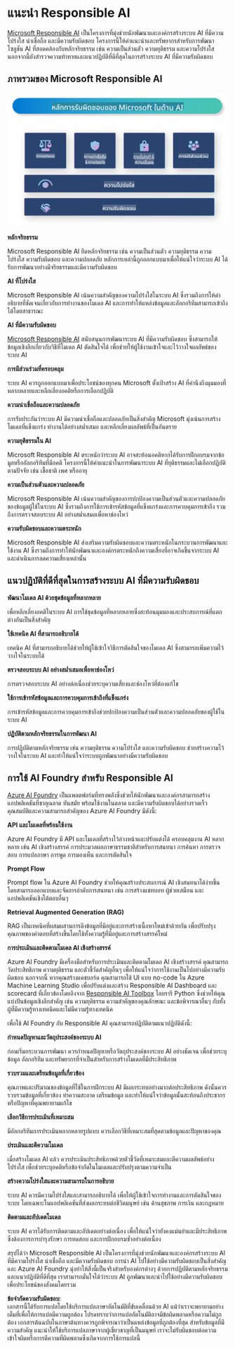 # **แนะนำ Responsible AI**

[Microsoft Responsible AI](https://www.microsoft.com/ai/responsible-ai?WT.mc_id=aiml-138114-kinfeylo) เป็นโครงการที่มุ่งช่วยนักพัฒนาและองค์กรสร้างระบบ AI ที่มีความโปร่งใส น่าเชื่อถือ และมีความรับผิดชอบ โครงการนี้ให้คำแนะนำและทรัพยากรสำหรับการพัฒนาโซลูชัน AI ที่สอดคล้องกับหลักจริยธรรม เช่น ความเป็นส่วนตัว ความยุติธรรม และความโปร่งใส นอกจากนี้ยังสำรวจความท้าทายและแนวปฏิบัติที่ดีที่สุดในการสร้างระบบ AI ที่มีความรับผิดชอบ

## ภาพรวมของ Microsoft Responsible AI

![RAIPrinciples](../../../../../translated_images/RAIPrinciples.e40f2a169a854832e885ce2659f3a913cfb393fa59b595ed57cfae9119694eb7.th.png)

**หลักจริยธรรม**

Microsoft Responsible AI ยึดหลักจริยธรรม เช่น ความเป็นส่วนตัว ความยุติธรรม ความโปร่งใส ความรับผิดชอบ และความปลอดภัย หลักการเหล่านี้ถูกออกแบบมาเพื่อให้แน่ใจว่าระบบ AI ได้รับการพัฒนาอย่างมีจริยธรรมและมีความรับผิดชอบ

**AI ที่โปร่งใส**

Microsoft Responsible AI เน้นความสำคัญของความโปร่งใสในระบบ AI ซึ่งรวมถึงการให้คำอธิบายที่ชัดเจนเกี่ยวกับการทำงานของโมเดล AI และการทำให้แหล่งข้อมูลและอัลกอริทึมสามารถเข้าถึงได้โดยสาธารณะ

**AI ที่มีความรับผิดชอบ**

[Microsoft Responsible AI](https://www.microsoft.com/ai/responsible-ai?WT.mc_id=aiml-138114-kinfeylo) สนับสนุนการพัฒนาระบบ AI ที่มีความรับผิดชอบ ซึ่งสามารถให้ข้อมูลเชิงลึกเกี่ยวกับวิธีที่โมเดล AI ตัดสินใจได้ เพื่อช่วยให้ผู้ใช้งานเข้าใจและไว้วางใจผลลัพธ์ของระบบ AI

**การมีส่วนร่วมที่ครอบคลุม**

ระบบ AI ควรถูกออกแบบมาเพื่อประโยชน์ของทุกคน Microsoft ตั้งเป้าสร้าง AI ที่คำนึงถึงมุมมองที่หลากหลายและหลีกเลี่ยงอคติหรือการเลือกปฏิบัติ

**ความน่าเชื่อถือและความปลอดภัย**

การรับประกันว่าระบบ AI มีความน่าเชื่อถือและปลอดภัยเป็นสิ่งสำคัญ Microsoft มุ่งเน้นการสร้างโมเดลที่แข็งแกร่ง ทำงานได้อย่างสม่ำเสมอ และหลีกเลี่ยงผลลัพธ์ที่เป็นอันตราย

**ความยุติธรรมใน AI**

Microsoft Responsible AI ตระหนักว่าระบบ AI อาจสะท้อนอคติหากได้รับการฝึกอบรมจากข้อมูลหรืออัลกอริทึมที่มีอคติ โครงการนี้ให้คำแนะนำในการพัฒนาระบบ AI ที่ยุติธรรมและไม่เลือกปฏิบัติตามปัจจัย เช่น เชื้อชาติ เพศ หรืออายุ

**ความเป็นส่วนตัวและความปลอดภัย**

Microsoft Responsible AI เน้นความสำคัญของการปกป้องความเป็นส่วนตัวและความปลอดภัยของข้อมูลผู้ใช้ในระบบ AI ซึ่งรวมถึงการใช้การเข้ารหัสข้อมูลที่แข็งแกร่งและการควบคุมการเข้าถึง รวมถึงการตรวจสอบระบบ AI อย่างสม่ำเสมอเพื่อหาช่องโหว่

**ความรับผิดชอบและความตระหนัก**

Microsoft Responsible AI ส่งเสริมความรับผิดชอบและความตระหนักในกระบวนการพัฒนาและใช้งาน AI ซึ่งรวมถึงการทำให้นักพัฒนาและองค์กรตระหนักถึงความเสี่ยงที่อาจเกิดขึ้นจากระบบ AI และดำเนินการลดความเสี่ยงเหล่านั้น

## แนวปฏิบัติที่ดีที่สุดในการสร้างระบบ AI ที่มีความรับผิดชอบ

**พัฒนาโมเดล AI ด้วยชุดข้อมูลที่หลากหลาย**

เพื่อหลีกเลี่ยงอคติในระบบ AI การใช้ชุดข้อมูลที่หลากหลายซึ่งสะท้อนมุมมองและประสบการณ์ที่แตกต่างกันเป็นสิ่งสำคัญ

**ใช้เทคนิค AI ที่สามารถอธิบายได้**

เทคนิค AI ที่สามารถอธิบายได้ช่วยให้ผู้ใช้เข้าใจวิธีการตัดสินใจของโมเดล AI ซึ่งสามารถเพิ่มความไว้วางใจในระบบได้

**ตรวจสอบระบบ AI อย่างสม่ำเสมอเพื่อหาช่องโหว่**

การตรวจสอบระบบ AI อย่างต่อเนื่องช่วยระบุความเสี่ยงและช่องโหว่ที่ต้องแก้ไข

**ใช้การเข้ารหัสข้อมูลและการควบคุมการเข้าถึงที่แข็งแกร่ง**

การเข้ารหัสข้อมูลและการควบคุมการเข้าถึงช่วยปกป้องความเป็นส่วนตัวและความปลอดภัยของผู้ใช้ในระบบ AI

**ปฏิบัติตามหลักจริยธรรมในการพัฒนา AI**

การปฏิบัติตามหลักจริยธรรม เช่น ความยุติธรรม ความโปร่งใส และความรับผิดชอบ ช่วยสร้างความไว้วางใจในระบบ AI และทำให้แน่ใจว่าระบบถูกพัฒนาอย่างมีความรับผิดชอบ

## การใช้ AI Foundry สำหรับ Responsible AI

[Azure AI Foundry](https://ai.azure.com?WT.mc_id=aiml-138114-kinfeylo) เป็นแพลตฟอร์มที่ทรงพลังซึ่งช่วยให้นักพัฒนาและองค์กรสามารถสร้างแอปพลิเคชันที่ชาญฉลาด ทันสมัย พร้อมใช้งานในตลาด และมีความรับผิดชอบได้อย่างรวดเร็ว คุณสมบัติและความสามารถสำคัญของ Azure AI Foundry มีดังนี้:

**API และโมเดลที่พร้อมใช้งาน**

Azure AI Foundry มี API และโมเดลที่สร้างไว้ล่วงหน้าและปรับแต่งได้ ครอบคลุมงาน AI หลากหลาย เช่น AI เชิงสร้างสรรค์ การประมวลผลภาษาธรรมชาติสำหรับการสนทนา การค้นหา การตรวจสอบ การแปลภาษา การพูด การมองเห็น และการตัดสินใจ

**Prompt Flow**

Prompt flow ใน Azure AI Foundry ช่วยให้คุณสร้างประสบการณ์ AI เชิงสนทนาได้ง่ายขึ้น โดยสามารถออกแบบและจัดการลำดับการสนทนา เช่น การสร้างแชทบอท ผู้ช่วยเสมือน และแอปพลิเคชันเชิงโต้ตอบอื่นๆ

**Retrieval Augmented Generation (RAG)**

RAG เป็นเทคนิคที่ผสมผสานการดึงข้อมูลที่มีอยู่และการสร้างเนื้อหาใหม่เข้าด้วยกัน เพื่อปรับปรุงคุณภาพของคำตอบที่สร้างขึ้นโดยใช้ทั้งความรู้ที่มีอยู่และการสร้างสรรค์ใหม่

**การประเมินและติดตามโมเดล AI เชิงสร้างสรรค์**

Azure AI Foundry มีเครื่องมือสำหรับการประเมินและติดตามโมเดล AI เชิงสร้างสรรค์ คุณสามารถวัดประสิทธิภาพ ความยุติธรรม และตัวชี้วัดสำคัญอื่นๆ เพื่อให้แน่ใจว่าการใช้งานเป็นไปอย่างมีความรับผิดชอบ นอกจากนี้ หากคุณสร้างแดชบอร์ด คุณสามารถใช้ UI แบบ no-code ใน Azure Machine Learning Studio เพื่อปรับแต่งและสร้าง Responsible AI Dashboard และ scorecard ที่เกี่ยวข้องโดยอิงจาก [Responsible AI Toolbox](https://responsibleaitoolbox.ai/?WT.mc_id=aiml-138114-kinfeylo) ไลบรารี Python ซึ่งช่วยให้คุณแบ่งปันข้อมูลเชิงลึกสำคัญ เช่น ความยุติธรรม ความสำคัญของคุณลักษณะ และข้อพิจารณาอื่นๆ กับทั้งผู้ที่มีความรู้ทางเทคนิคและไม่มีความรู้ทางเทคนิค

เพื่อใช้ AI Foundry กับ Responsible AI คุณสามารถปฏิบัติตามแนวปฏิบัติดังนี้:

**กำหนดปัญหาและวัตถุประสงค์ของระบบ AI**

ก่อนเริ่มกระบวนการพัฒนา ควรกำหนดปัญหาหรือวัตถุประสงค์ของระบบ AI อย่างชัดเจน เพื่อช่วยระบุข้อมูล อัลกอริทึม และทรัพยากรที่จำเป็นสำหรับการสร้างโมเดลที่มีประสิทธิภาพ

**รวบรวมและเตรียมข้อมูลที่เกี่ยวข้อง**

คุณภาพและปริมาณของข้อมูลที่ใช้ในการฝึกระบบ AI มีผลกระทบอย่างมากต่อประสิทธิภาพ ดังนั้นควรรวบรวมข้อมูลที่เกี่ยวข้อง ทำความสะอาด เตรียมข้อมูล และทำให้แน่ใจว่าข้อมูลนั้นสะท้อนถึงประชากรหรือปัญหาที่คุณพยายามแก้ไข

**เลือกวิธีการประเมินที่เหมาะสม**

มีอัลกอริทึมการประเมินหลากหลายรูปแบบ ควรเลือกวิธีที่เหมาะสมที่สุดตามข้อมูลและปัญหาของคุณ

**ประเมินและตีความโมเดล**

เมื่อสร้างโมเดล AI แล้ว ควรประเมินประสิทธิภาพด้วยตัวชี้วัดที่เหมาะสมและตีความผลลัพธ์อย่างโปร่งใส เพื่อช่วยระบุอคติหรือข้อจำกัดในโมเดลและปรับปรุงตามความจำเป็น

**สร้างความโปร่งใสและความสามารถในการอธิบาย**

ระบบ AI ควรมีความโปร่งใสและสามารถอธิบายได้ เพื่อให้ผู้ใช้เข้าใจการทำงานและการตัดสินใจของระบบ โดยเฉพาะในแอปพลิเคชันที่ส่งผลกระทบต่อชีวิตมนุษย์ เช่น ด้านสุขภาพ การเงิน และกฎหมาย

**ติดตามและอัปเดตโมเดล**

ระบบ AI ควรได้รับการติดตามและอัปเดตอย่างต่อเนื่อง เพื่อให้แน่ใจว่ายังคงแม่นยำและมีประสิทธิภาพ ซึ่งต้องการการบำรุงรักษา การทดสอบ และการฝึกอบรมซ้ำอย่างต่อเนื่อง

สรุปได้ว่า Microsoft Responsible AI เป็นโครงการที่มุ่งช่วยนักพัฒนาและองค์กรสร้างระบบ AI ที่มีความโปร่งใส น่าเชื่อถือ และมีความรับผิดชอบ การนำ AI ไปใช้อย่างมีความรับผิดชอบเป็นสิ่งสำคัญ และ Azure AI Foundry มุ่งทำให้สิ่งนี้เป็นจริงสำหรับองค์กรต่างๆ ด้วยการปฏิบัติตามหลักจริยธรรมและแนวปฏิบัติที่ดีที่สุด เราสามารถมั่นใจได้ว่าระบบ AI ถูกพัฒนาและนำไปใช้อย่างมีความรับผิดชอบเพื่อประโยชน์ของสังคมโดยรวม

**ข้อจำกัดความรับผิดชอบ**:  
เอกสารนี้ได้รับการแปลโดยใช้บริการแปลภาษาอัตโนมัติที่ขับเคลื่อนด้วย AI แม้ว่าเราจะพยายามอย่างเต็มที่เพื่อให้การแปลมีความถูกต้อง โปรดทราบว่าการแปลอัตโนมัติอาจมีข้อผิดพลาดหรือความไม่ถูกต้อง เอกสารต้นฉบับในภาษาต้นทางควรถูกพิจารณาว่าเป็นแหล่งข้อมูลที่ถูกต้องที่สุด สำหรับข้อมูลที่มีความสำคัญ แนะนำให้ใช้บริการแปลภาษาจากผู้เชี่ยวชาญที่เป็นมนุษย์ เราจะไม่รับผิดชอบต่อความเข้าใจผิดหรือการตีความที่ผิดพลาดซึ่งเกิดจากการใช้การแปลนี้